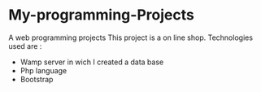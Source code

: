 # My-programming-Projects
A web programming projects
This project is a on line shop. Technologies used are :
- Wamp server in wich I created a data base
- Php language
- Bootstrap

